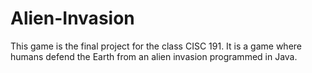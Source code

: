 # Alien-Invasion
This game is the final project for the class CISC 191. It is a game where humans defend the Earth from an alien invasion programmed in Java.
